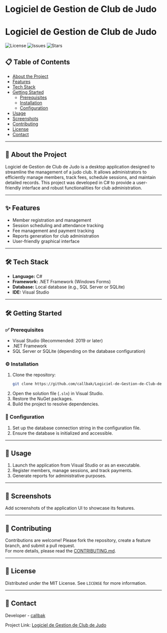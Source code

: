 # Logiciel de Gestion de Club de Judo


# Logiciel de Gestion de Club de Judo

![License](https://img.shields.io/github/license/callbak/Logiciel-de-Gestion-de-Club-de-Judo)
![Issues](https://img.shields.io/github/issues/callbak/Logiciel-de-Gestion-de-Club-de-Judo)
![Stars](https://img.shields.io/github/stars/callbak/Logiciel-de-Gestion-de-Club-de-Judo)

## 📋 Table of Contents
- [About the Project](#about-the-project)
- [Features](#features)
- [Tech Stack](#tech-stack)
- [Getting Started](#getting-started)
  - [Prerequisites](#prerequisites)
  - [Installation](#installation)
  - [Configuration](#configuration)
- [Usage](#usage)
- [Screenshots](#screenshots)
- [Contributing](#contributing)
- [License](#license)
- [Contact](#contact)

---

## 🚀 About the Project

Logiciel de Gestion de Club de Judo is a desktop application designed to streamline the management of a judo club. It allows administrators to efficiently manage members, track fees, schedule sessions, and maintain detailed records. This project was developed in C# to provide a user-friendly interface and robust functionalities for club administration.

---

## ✨ Features

- Member registration and management
- Session scheduling and attendance tracking
- Fee management and payment tracking
- Reports generation for club administration
- User-friendly graphical interface

---

## 🛠 Tech Stack

- **Language:** C#
- **Framework:** .NET Framework (Windows Forms)
- **Database:** Local database (e.g., SQL Server or SQLite)
- **IDE:** Visual Studio

---

## 🛠 Getting Started

### ✅ Prerequisites

- Visual Studio (Recommended: 2019 or later)
- .NET Framework
- SQL Server or SQLite (depending on the database configuration)

### ⚙️ Installation

1. Clone the repository:
   ```sh
   git clone https://github.com/callbak/Logiciel-de-Gestion-de-Club-de-Judo.git
   ```
2. Open the solution file (`.sln`) in Visual Studio.
3. Restore the NuGet packages.
4. Build the project to resolve dependencies.

### 🔧 Configuration

1. Set up the database connection string in the configuration file.
2. Ensure the database is initialized and accessible.

---

## 🚀 Usage

1. Launch the application from Visual Studio or as an executable.
2. Register members, manage sessions, and track payments.
3. Generate reports for administrative purposes.

---

## 📸 Screenshots

Add screenshots of the application UI to showcase its features.

---

## 🤝 Contributing

Contributions are welcome! Please fork the repository, create a feature branch, and submit a pull request.  
For more details, please read the [CONTRIBUTING.md](CONTRIBUTING.md).

---

## 📜 License

Distributed under the MIT License. See `LICENSE` for more information.

---

## 📧 Contact

Developer - [callbak](https://github.com/callbak)  

Project Link: [Logiciel de Gestion de Club de Judo](https://github.com/callbak/Logiciel-de-Gestion-de-Club-de-Judo)


